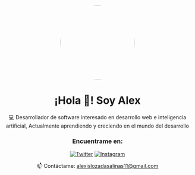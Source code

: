 <div align="center">
  <img src="https://i.imgur.com/S3qcUnk.png" width="200" style="border-radius: 50%;" />
  
  # ¡Hola 👋! Soy Alex

  💻 Desarrollador de software interesado en desarrollo web e inteligencia artificial, Actualmente aprendiendo y creciendo en el mundo del desarrollo

  ### Encuentrame en:
  
  [![Twitter](https://img.shields.io/badge/-Twitter-1DA1F2?style=for-the-badge&logo=twitter&logoColor=white)](https://twitter.com/TU_USUARIO)
  [![Instagram](https://img.shields.io/badge/-Instagram-E4405F?style=for-the-badge&logo=instagram&logoColor=white)](https://instagram.com/TU_USUARIO)
  
  📫 Contáctame: alexislozadasalinas11@gmail.com
</div>
